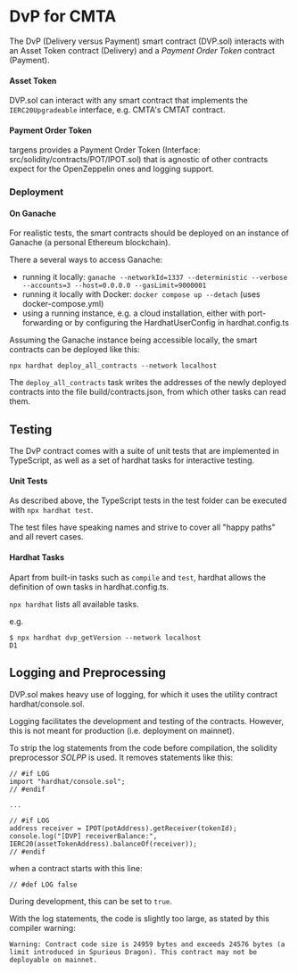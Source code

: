 # DvP for CMTA



The DvP (Delivery versus Payment) smart contract (DVP.sol) interacts with an Asset Token contract (Delivery) and a _Payment Order Token_ contract (Payment).

#### Asset Token

DVP.sol can interact with any smart contract that implements the `IERC20Upgradeable` interface, e.g. CMTA's CMTAT contract.

#### Payment Order Token

targens provides a Payment Order Token (Interface: src/solidity/contracts/POT/IPOT.sol) that is agnostic of other contracts expect for the OpenZeppelin ones and logging support.



### Deployment

#### On Ganache

For realistic tests, the smart contracts should be deployed on an instance of Ganache (a personal Ethereum blockchain).

There a several ways to access Ganache:

* running it locally: `ganache --networkId=1337 --deterministic --verbose --accounts=3 --host=0.0.0.0 --gasLimit=9000001`
* running it locally with Docker: `docker compose up --detach` (uses docker-compose.yml)
* using a running instance, e.g. a cloud installation, either with port-forwarding or by configuring the HardhatUserConfig in hardhat.config.ts

Assuming the Ganache instance being accessible locally, the smart contracts can be deployed like this:

`npx hardhat deploy_all_contracts --network localhost`


The `deploy_all_contracts` task writes the addresses of the newly deployed contracts into the file build/contracts.json, from which other tasks can read them.

## Testing

The DvP contract comes with a suite of unit tests that are implemented in TypeScript, as well as a set of hardhat tasks for interactive testing.

#### Unit Tests

As described above, the TypeScript tests in the test folder can be executed with `npx hardhat test`.

The test files have speaking names and strive to cover all "happy paths" and all revert cases.

#### Hardhat Tasks

Apart from built-in tasks such as `compile` and `test`, hardhat allows the definition of own tasks in hardhat.config.ts.

`npx hardhat` lists all available tasks.

e.g.

```shell
$ npx hardhat dvp_getVersion --network localhost
D1
```



## Logging and Preprocessing

DVP.sol makes heavy use of logging, for which it uses the utility contract hardhat/console.sol.

Logging facilitates the development and testing of the contracts. However, this is not meant for production (i.e. deployment on mainnet).

To strip the log statements from the code before compilation, the solidity preprocessor _SOLPP_ is used. It removes statements like this:

```solidity
// #if LOG
import "hardhat/console.sol";
// #endif

...

// #if LOG
address receiver = IPOT(potAddress).getReceiver(tokenId);
console.log("[DVP] receiverBalance:", IERC20(assetTokenAddress).balanceOf(receiver));
// #endif
```

when a contract starts with this line:

```solidity
// #def LOG false
```

During development, this can be set to `true`.

With the log statements, the code is slightly too large, as stated by this compiler warning:

```
Warning: Contract code size is 24959 bytes and exceeds 24576 bytes (a limit introduced in Spurious Dragon). This contract may not be deployable on mainnet.
```

